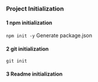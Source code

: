  ### Project Initialization
 #### 1 npm initialization
 `npm init -y`
 Generate package.json
 #### 2 git initialization
 `git init`
 #### 3 Readme initialization